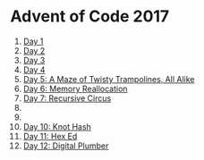 # Advent of Code 2017

1. [Day 1](day1.rb)
2. [Day 2](day2)
3. [Day 3](day3)
4. [Day 4](day4)
5. [Day 5: A Maze of Twisty Trampolines, All Alike](day5)
6. [Day 6: Memory Reallocation](day6)
7. [Day 7: Recursive Circus](day7)
8.
9.
10. [Day 10: Knot Hash](day10)
11. [Day 11: Hex Ed](day11)
12. [Day 12: Digital Plumber](day12)
